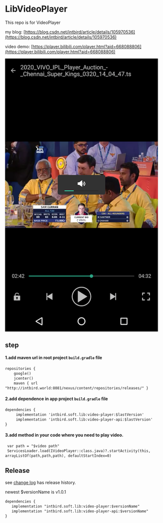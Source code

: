 LibVideoPlayer
========

This repo is for VideoPlayer

my blog: [https://blog.csdn.net/intbird/article/details/105970536](https://blog.csdn.net/intbird/article/details/105970536)

video demo: [https://player.bilibili.com/player.html?aid=668088806](https://player.bilibili.com/player.html?aid=668088806)

![image](./player_video_screenshot.png)


step
--------
#### 1.add maven url in root project `build.gradle` file
```
repositories {
    google()
    jcenter()
    maven { url "http://intbird.world:8081/nexus/content/repositories/releases/" }
```


#### 2.add dependence in app project `build.gradle` file
```
dependencies {
     implementation 'intbird.soft.lib:video-player:$lastVersion'
     implementation 'intbird.soft.lib:video-player-api:$lastVersion'
}
```


#### 3.add method in your code where you need to play video.
```
 var path = "$video path"
 ServicesLoader.load(IVideoPlayer::class.java)?.startActivity(this, arrayListOf(path,path,path), defaultStartIndex=0)
```

Release
--------
see [change log](CHANGELOG.md) has release history.

newest $versionName is v1.0.1

```
dependencies {
   implementation "intbird.soft.lib:video-player:$versionName"
   implementation "intbird.soft.lib:video-player-api:$versionName"
}
```